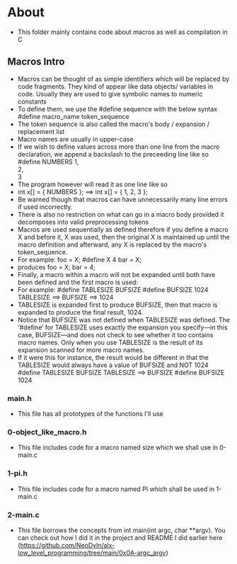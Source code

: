 # About
- This folder mainly contains code about macros as well as compilation in C

## Macros Intro
- Macros can be thought of as simple identifiers which will be replaced by code fragments. They kind of appear like data objects/ variables in code. Usually they are used to give symbolic names to numeric constants
- To define them, we use the #define sequence with the below syntax
    #define macro_name token_sequence 
- The token sequence is also called the macro's body / expansion / replacement list
- Macro names are usually in upper-case
- If we wish to define values across more than one line from the macro declaration, we append a backslash to the preceeding line like so
    #define NUMBERS 1, \
      2, \
      3
- The program however will read it as one line like so
-   int x[] = { NUMBERS };
      ==> int x[] = { 1, 2, 3 };
- Be warned though that macros can have unnecessarily many line errors if used incorrectly. 
- There is also no restriction on what can go in a macro body provided it decomposes into valid preprocessing tokens
- Macros are used sequentially as defined therefore if you define a macro X and before it, X was used, then the original X is maintained up until the macro definition and afterward, any X is replaced by the macro's token_sequence.
- For example:
    foo = X;
    #define X 4
    bar = X;
- produces
    foo = X;
    bar = 4;
- Finally, a macro within a macro will not be expanded until both have been defined and the first macro is used:
- For example:
    #define TABLESIZE BUFSIZE
    #define BUFSIZE 1024
    TABLESIZE
      ==> BUFSIZE
      ==> 1024
- TABLESIZE is expanded first to produce BUFSIZE, then that macro is expanded to produce the final result, 1024.
- Notice that BUFSIZE was not defined when TABLESIZE was defined. The ‘#define’ for TABLESIZE uses exactly the expansion you specify—in this case, BUFSIZE—and does not check to see whether it too contains macro names. Only when you use TABLESIZE is the result of its expansion scanned for more macro names.
- If it were this for instance, the result would be different in that the TABLESIZE would always have a value of BUFSIZE and NOT 1024
    #define TABLESIZE BUFSIZE
    TABLESIZE
      ==> BUFSIZE
    #define BUFSIZE 1024

### main.h
- This file has all prototypes of the functions I'll use

### 0-object_like_macro.h
- This file includes code for a macro named size which we shall use in 0-main.c

### 1-pi.h
- This file includes code for a macro named PI which shall be used in 1-main.c

### 2-main.c
- This file borrows the concepts from int main(int argc, char **argv). You can check out how I did it in the project and README I did earlier here (https://github.com/NeoDyln/alx-low_level_programming/tree/main/0x0A-argc_argv)


